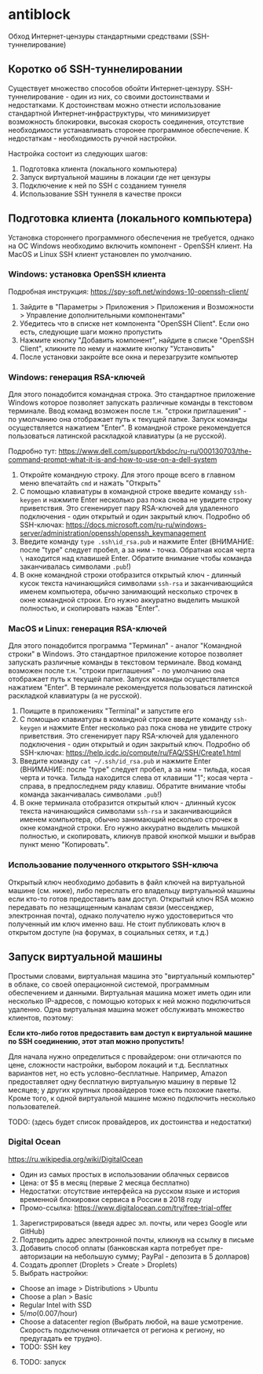 # antiblock
Обход Интернет-цензуры стандартными средствами (SSH-туннелирование)

## Коротко об SSH-туннелировании

Существует множество способов обойти Интернет-цензуру. SSH-туннелирование - один
из них, со своими достоинствами и недостатками. К достоинствам можно
отнести использование стандартной Интернет-инфраструктуры, что минимизирует
возможность блокировки, высокая скорость соединения, отсутствие необходимости
устанавливать сторонее программное обеспечение. К недостаткам - необходимость
ручной настройки.

Настройка состоит из следующих шагов:

1. Подготовка клиента (локального компьютера)
2. Запуск виртуальной машины в локации где нет цензуры
3. Подключение к ней по SSH с созданием туннеля
4. Использование SSH туннеля в качестве прокси

## Подготовка клиента (локального компьютера)

Установка стороннего программного обеспечения не требуется, однако на
ОС Windows необходимо включить компонент - OpenSSH клиент. На MacOS и Linux
SSH клиент установлен по умолчанию.

### Windows: установка OpenSSH клиента

Подробная инструкция: https://spy-soft.net/windows-10-openssh-client/

1. Зайдите в "Параметры > Приложения > Приложения и Возможности > Управление дополнительными компонентами"
2. Убедитесь что в списке нет компонента "OpenSSH Client". Если оно есть,
следующие шаги можно пропустить
4. Нажмите кнопку "Добавить компонент", найдите в списке "OpenSSH Client",
кликните по нему и нажмите кнопку "Установить"
5. После установки закройте все окна и перезагрузите компьютер

### Windows: генерация RSA-ключей

Для этого понадобится командная строка. Это стандартное приложение
Windows которое позволяет запускать различные команды в текстовом
терминале. Ввод команд возможен после т.н. "строки приглашения" -
по умолчанию она отображает путь к текущей папке. Запуск команды
осуществляется нажатием "Enter". В командной строке рекомендуется
пользоваться латинской раскладкой клавиатуры (а не русской).

Подробно тут:
https://www.dell.com/support/kbdoc/ru-ru/000130703/the-command-prompt-what-it-is-and-how-to-use-on-a-dell-system

1. Откройте командную строку. Для этого проще всего в главном меню впечатайть `cmd` и нажать "Открыть"
2. С помощью клавиатуры в командной строке введите команду `ssh-keygen` и нажмите Enter несколько раз
пока снова не увидите строку приветствия. Это сгененирует пару RSA-ключей для удаленного подключения -
один открытый и один закрытый ключ. Подробно об SSH-ключах:
https://docs.microsoft.com/ru-ru/windows-server/administration/openssh/openssh_keymanagement
3. Введите команду  `type .ssh\id_rsa.pub` и нажмите Enter (ВНИМАНИЕ: после "type" следует пробел, а за ним - точка.
Обратная косая черта `\` находится над клавишей Enter. Обратите внимание чтобы команда заканчивалась символами `.pub`!)
4. В окне командной строки отобразится открытый ключ - длинный кусок текста начинающийся символами `ssh-rsa` и заканчивающийся
именем компьютера, обычно занимающий несколько строчек в окне командной строки. Его нужно аккуратно выделить мышкой полностью,
и скопировать нажав "Enter".

### MacOS и Linux: генерация RSA-ключей

Для этого понадобится программа "Терминал" - аналог "Командной строки" в Windows.
Это стандартное приложение которое позволяет запускать различные команды в текстовом
терминале. Ввод команд возможен после т.н. "строки приглашения" -
по умолчанию она отображает путь к текущей папке. Запуск команды
осуществляется нажатием "Enter". В терминале рекомендуется
пользоваться латинской раскладкой клавиатуры (а не русской).

1. Поищите в приложениях "Terminal" и запустите его
2. С помощью клавиатуры в командной строке введите команду `ssh-keygen` и нажмите Enter несколько раз
пока снова не увидите строку приветствия. Это сгененирует пару RSA-ключей для удаленного подключения -
один открытый и один закрытый ключ. Подробно об SSH-ключах: https://help.icdc.io/compute/ru/FAQ/SSH/Create1.html
3. Введите команду  `cat ~/.ssh/id_rsa.pub` и нажмите Enter (ВНИМАНИЕ: после "type" следует пробел, а за ним - тильда,
косая черта и точка. Тильда находится слева от клавиши "1"; косая черта - справа, в предпоследнем ряду клавиш.
Обратите внимание чтобы команда заканчивалась символами `.pub`!)
4. В окне терминала отобразится открытый ключ - длинный кусок текста начинающийся символами `ssh-rsa` и заканчивающийся
именем компьютера, обычно занимающий несколько строчек в окне командной строки. Его нужно аккуратно выделить мышкой полностью,
и скопировать, кликнув правой кнопкой мышки и выбрав пункт меню "Копировать".

### Использование полученного открытого SSH-ключа

Открытый ключ необходимо добавить в файл ключей на виртуальной машине (см. ниже), либо
переслать его владельцу виртуальной машины если кто-то готов предоставить вам доступ.
Открытый ключ RSA можно передавать по незащищенным каналам связи (мессенджер, электронная почта),
однако получателю нужо удостовериться что полученный им ключ именно ваш. Не стоит
публиковать ключ в открытом доступе (на форумах, в социальных сетях, и т.д.)

## Запуск виртуальной машины

Простыми словами, виртуальная машина это "виртуальный компьютер" в облаке,
со своей операционной системой, программным обеспечением и данными. Виртуальная
машина может иметь один или несколько IP-адресов, с помощью которых к ней можно
подключиться удаленно. Одна виртуальная машина может обслуживать множество
клиентов, поэтому:

**Если кто-либо готов предоставить вам доступ к виртуальной машине
по SSH соединению, этот этап можно пропустить!**

Для начала нужно определиться с провайдером: они отличаются по цене, сложности
настройки, выбором локаций и т.д. Бесплатных вариантов нет, но есть условно-бесплатные.
Например, Amazon предоставляет одну бесплатную виртуальную машину в первые 12 месяцев;
у других крупных провайдеров тоже есть похожие пакеты. Кроме того, к одной виртуальной
машине можно подключить несколько пользователей.

TODO: (здесь будет список провайдеров, их достоинства и недостатки)

### Digital Ocean

https://ru.wikipedia.org/wiki/DigitalOcean

* Один из самых простых в использовании облачных сервисов
* Цена: от $5 в месяц (первые 2 месяца бесплатно)
* Недостатки: отсутствие интерфейса на русском языке и
история временной блокировки сервиса в России в 2018 году
* Промо-ссылка: https://www.digitalocean.com/try/free-trial-offer

1. Зарегистрироваться (введя адрес эл. почты, или через Google или GitHub)
2. Подтвердить адрес электронной почты, кликнув на ссылку в письме
3. Добавить способ оплаты (банковская карта потребует пре-авторизации на небольшую сумму;
PayPal - депозита в 5 долларов)
4. Создать дроплет (Droplets > Create > Droplets)
5. Выбрать настройки:
  - Choose an image > Distributions > Ubuntu
  - Choose a plan > Basic
  - Regular Intel with SSD
  - $5/mo ($0.007/hour)
  - Choose a datacenter region (Выбрать любой, на ваше усмотрение. Скорость подключения отличается
от региона к региону, но предугадать ее трудно).
  - TODO: SSH key
6. TODO: запуск
